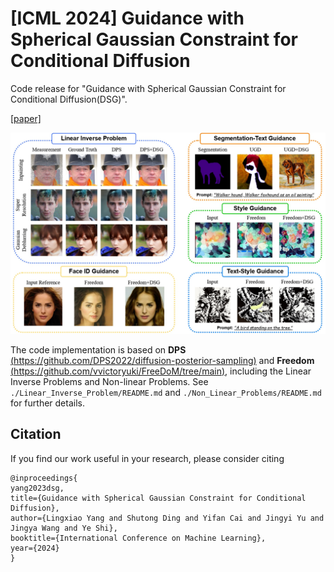 # [ICML 2024] Guidance with Spherical Gaussian Constraint for Conditional Diffusion

Code release for "Guidance with Spherical Gaussian Constraint for Conditional Diffusion(DSG)". 

[[paper]](https://arxiv.org/abs/2402.03201)

![1](Linear_Inverse_Problems/figures/overview.jpg)

The code implementation is based on **DPS** [(https://github.com/DPS2022/diffusion-posterior-sampling)](https://github.com/DPS2022/diffusion-posterior-sampling) and 
**Freedom** [(https://github.com/vvictoryuki/FreeDoM/tree/main)](https://github.com/vvictoryuki/FreeDoM/tree/main),
including the Linear Inverse Problems and Non-linear Problems. 
See `./Linear_Inverse_Problem/README.md` and `./Non_Linear_Problems/README.md` for further details.



## Citation

If you find our work useful in your research, please consider citing

```
@inproceedings{
yang2023dsg,
title={Guidance with Spherical Gaussian Constraint for Conditional Diffusion},
author={Lingxiao Yang and Shutong Ding and Yifan Cai and Jingyi Yu and Jingya Wang and Ye Shi},
booktitle={International Conference on Machine Learning},
year={2024}
}
```



